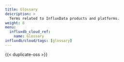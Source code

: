 ```yaml
---
title: Glossary
description: >
  Terms related to InfluxData products and platforms.
weight: 8
menu:
  influxdb_cloud_ref:
    name: Glossary
influxdb/cloud/tags: [glossary]
---
```


{{< duplicate-oss >}}